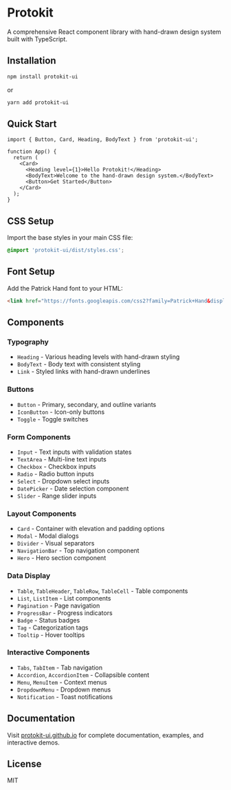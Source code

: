 # Protokit

A comprehensive React component library with hand-drawn design system built with TypeScript.

## Installation

```bash
npm install protokit-ui
```

or

```bash
yarn add protokit-ui
```

## Quick Start

```tsx
import { Button, Card, Heading, BodyText } from 'protokit-ui';

function App() {
  return (
    <Card>
      <Heading level={1}>Hello Protokit!</Heading>
      <BodyText>Welcome to the hand-drawn design system.</BodyText>
      <Button>Get Started</Button>
    </Card>
  );
}
```

## CSS Setup

Import the base styles in your main CSS file:

```css
@import 'protokit-ui/dist/styles.css';
```

## Font Setup

Add the Patrick Hand font to your HTML:

```html
<link href="https://fonts.googleapis.com/css2?family=Patrick+Hand&display=swap" rel="stylesheet">
```

## Components

### Typography
- `Heading` - Various heading levels with hand-drawn styling
- `BodyText` - Body text with consistent styling
- `Link` - Styled links with hand-drawn underlines

### Buttons
- `Button` - Primary, secondary, and outline variants
- `IconButton` - Icon-only buttons
- `Toggle` - Toggle switches

### Form Components
- `Input` - Text inputs with validation states
- `TextArea` - Multi-line text inputs
- `Checkbox` - Checkbox inputs
- `Radio` - Radio button inputs
- `Select` - Dropdown select inputs
- `DatePicker` - Date selection component
- `Slider` - Range slider inputs

### Layout Components
- `Card` - Container with elevation and padding options
- `Modal` - Modal dialogs
- `Divider` - Visual separators
- `NavigationBar` - Top navigation component
- `Hero` - Hero section component

### Data Display
- `Table`, `TableHeader`, `TableRow`, `TableCell` - Table components
- `List`, `ListItem` - List components
- `Pagination` - Page navigation
- `ProgressBar` - Progress indicators
- `Badge` - Status badges
- `Tag` - Categorization tags
- `Tooltip` - Hover tooltips

### Interactive Components
- `Tabs`, `TabItem` - Tab navigation
- `Accordion`, `AccordionItem` - Collapsible content
- `Menu`, `MenuItem` - Context menus
- `DropdownMenu` - Dropdown menus
- `Notification` - Toast notifications

## Documentation

Visit [protokit-ui.github.io](https://protokit-ui.github.io) for complete documentation, examples, and interactive demos.

## License

MIT

